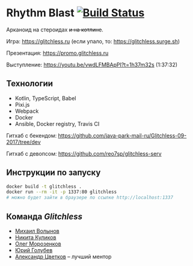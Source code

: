 # Rhythm Blast [![Build Status](https://travis-ci.org/frontend-park-mail-ru/2017_2_glitchless.svg?branch=site-base)](https://travis-ci.org/frontend-park-mail-ru/2017_2_glitchless)

Арканоид на стероидах <s>и на котлине</s>.

Игра: https://glitchless.ru (если упало, то: https://glitchless.surge.sh)

Презентация: https://promo.glitchless.ru

Выступление: https://youtu.be/vwdLFMBApPI?t=1h37m32s (1:37:32)


## Технологии

- Kotlin, TypeScript, Babel
- Pixi.js
- Webpack
- Docker
- Ansible, Docker registry, Travis CI

Гитхаб с бекендом: https://github.com/java-park-mail-ru/Glitchless-09-2017/tree/dev

Гитхаб с девопсом: https://github.com/reo7sp/glitchless-serv


## Инструкции по запуску

```sh
docker build -t glitchless .
docker run --rm -it -p 1337:80 glitchless
# можно будет зайти в браузере по ссылке http://localhost:1337
```


## Команда _Glitchless_

- [Михаил Волынов](https://github.com/StealthTech)
- [Никита Куликов](https://github.com/LionZXY)
- [Олег Морозенков](https://github.com/reo7sp)
- [Юрий Голубев](https://github.com/Ansile)
- [Александр Цветков](https://github.com/warprobot) – лучший ментор
